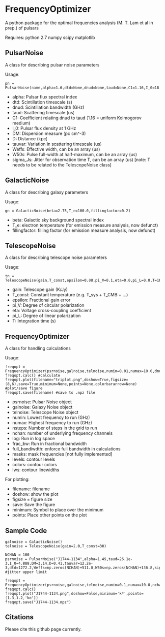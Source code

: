 FrequencyOptimizer
=======

A python package for the optimal frequencies analysis (M. T. Lam et al in prep.) of pulsars

Requires:
python 2.7
numpy
scipy
matplotlib


PulsarNoise
-----------

A class for describing pulsar noise parameters

Usage: 

    pn = PulsarNoise(name,alpha=1.6,dtd=None,dnud=None,taud=None,C1=1.16,I_0=18.0,DM=0.0,D=1.0,tauvar=None,Weffs=None,W50s=None,sigma_Js=None,P=None)

* alpha: Pulsar flux spectral index
* dtd: Scintillation timescale (s)
* dnud: Scintillation bandwidth (GHz)
* taud: Scattering timescale (us)
* C1: Coefficient relating dnud to taud (1.16 = uniform Kolmogorov medium) 
* I_0: Pulsar flux density at 1 GHz
* DM: Dispersion measure (pc cm^-3)
* D: Distance (kpc)
* tauvar: Variation in scattering timescale (us)
* Weffs: Effective width, can be an array (us)
* W50s: Pulse full-width at half-maximum, can be an array (us)
* sigma_Js: Jitter for observation time T, can be an array (us) [note: T needs to be related to the TelescopeNoise class]


GalacticNoise
-------------

A class for describing galaxy parameters

Usage: 

    gn = GalacticNoise(beta=2.75,T_e=100.0,fillingfactor=0.2)

* beta: Galactic sky background spectral index
* T_e: electron temperature (for emission measure analysis, now defunct)
* fillingfactor: filling factor (for emission measure analysis, now defunct)

TelescopeNoise
--------------

A class for describing telescope noise parameters

Usage: 
       
    tn = TelescopeNoise(gain,T_const,epsilon=0.08,pi_V=0.1,eta=0.0,pi_L=0.0,T=1800.0)

* gain: Telescope gain (K/Jy)
* T_const: Constant temperature (e.g. T_sys + T_CMB + ...)
* epsilon: Fractional gain error
* pi_V: Degree of circular polarization
* eta: Voltage cross-coupling coefficient
* pi_L: Degree of linear polarization
* T: Integration time (s)


FrequencyOptimizer
------------------

A class for handling calculations

Usage: 

    freqopt = FrequencyOptimizer(psrnoise,galnoise,telnoise,numin=0.01,numax=10.0,dnu=0.05,nchan=100,log=False,nsteps=8,frac_bw=False,verbose=True,full_bandwidth=False,masks=None,levels=LEVELS,colors=COLORS,lws=LWS)
    freqopt.calc() #calculate
    freqopt.plot(filename="triplot.png",doshow=True,figsize=(8,6),save=True,minimum=None,points=None,colorbararrow=None) #plot/save figure
    freqopt.save(filename) #save to .npz file

* psrnoise: Pulsar Noise object
* galnoise: Galaxy Noise object
* telnoise: Telescope Noise object
* numin: Lowest frequency to run (GHz)
* numax: Highest frequency to run (GHz)
* nsteps: Number of steps in the grid to run
* nchan: number of underlying frequency channels
* log: Run in log space
* frac_bw: Run in fractional bandwidth
* full_bandiwdth: enforce full bandwidth in calculations
* masks: mask frequencies [not fully implemented]
* levels: contour levels
* colors: contour colors
* lws: contour linewidths

For plotting:

* filename: filename
* doshow: show the plot
* figsize = figure size
* save: Save the figure
* minimum: Symbol to place over the minimum
* points: Place other points on the plot



Sample Code
-----------

    galnoise = GalacticNoise()
    telnoise = TelescopeNoise(gain=2.0,T_const=30)

    NCHAN = 100
    psrnoise = PulsarNoise("J1744-1134",alpha=1.49,taud=26.1e-3,I_0=4.888,DM=3.14,D=0.41,tauvar=12.2e-3,dtd=1272.2,Weffs=np.zeros(NCHAN)+511.0,W50s=np.zeros(NCHAN)+136.8,sigma_Js=np.zeros(NCHAN)+0.066,P=4.074545941439190)  #jitter upper limit

    freqopt = FrequencyOptimizer(psrnoise,galnoise,telnoise,numin=0.1,numax=10.0,nchan=100,log=True,nsteps=100)
    freqopt.calc()
    freqopt.plot("J1744-1134.png",doshow=False,minimum='k*',points=(1.3,1.2,'ko'))
    freqopt.save("J1744-1134.npz")





Citations
---------

Please cite this github page currently.